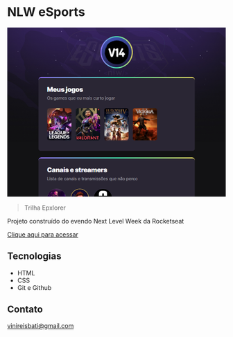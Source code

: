 # NLW eSports

![preview](./.github/preview2.png)

>Trilha Epxlorer

Projeto construído do evendo Next Level Week da Rocketseat

[Clique aqui para acessar](https://Viniprogramas.github.io/nl-esports-explorer)

##  Tecnologias
- HTML
- CSS
- Git e Github

## Contato

vinireisbati@gmail.com